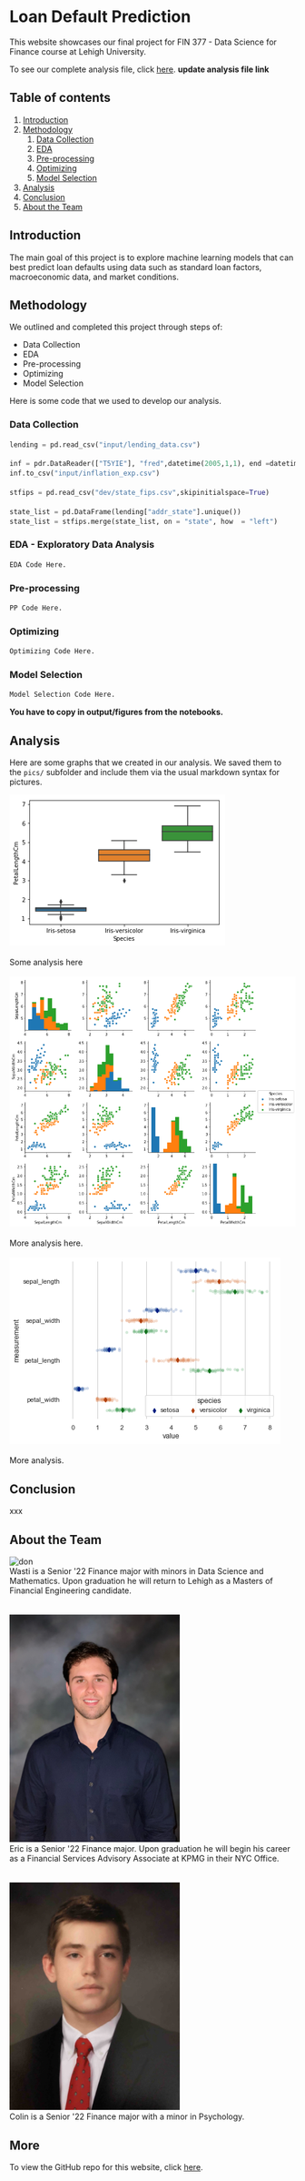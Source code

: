 # Loan Default Prediction

This website showcases our final project for FIN 377 - Data Science for Finance course at Lehigh University.

To see our complete analysis file, click [here](https://github.com/julioveracruz/testwebsite/blob/main/notebooks/example.ipynb).
**update analysis file link**

## Table of contents
1. [Introduction](#introduction)
2. [Methodology](#meth)
    1. [Data Collection](#DC)
    2. [EDA](#EDA)
    3. [Pre-processing](#PP)
    4. [Optimizing](#Op)
    5. [Model Selection](#MS)
3. [Analysis](#Analysis)
4. [Conclusion](#conclusion)
5. [About the Team](#about)

## Introduction  <a name="introduction"></a>

The main goal of this project is to explore machine learning models that can best predict loan defaults using data such as standard loan factors, macroeconomic data, and market conditions. 

## Methodology <a name="meth"></a>

We outlined and completed this project through steps of:

- Data Collection
- EDA
- Pre-processing
- Optimizing
- Model Selection

Here is some code that we used to develop our analysis.
 
### Data Collection <a name="DC"></a>
```python
lending = pd.read_csv("input/lending_data.csv")

inf = pdr.DataReader(["T5YIE"], "fred",datetime(2005,1,1), end =datetime(2022,4,1) )
inf.to_csv("input/inflation_exp.csv")

stfips = pd.read_csv("dev/state_fips.csv",skipinitialspace=True)

state_list = pd.DataFrame(lending["addr_state"].unique())
state_list = stfips.merge(state_list, on = "state", how  = "left")
``` 
 
### EDA - Exploratory Data Analysis <a name="EDA"></a>
```python
EDA Code Here.
```

### Pre-processing <a name="PP"></a>
```python
PP Code Here.
``` 

### Optimizing <a name="Op"></a>
```python
Optimizing Code Here.
``` 

### Model Selection <a name="MS"></a>
```python
Model Selection Code Here.
``` 

**You have to copy in output/figures from the notebooks.**



## Analysis <a name="Analysis"></a>

Here are some graphs that we created in our analysis. We saved them to the `pics/` subfolder and include them via the usual markdown syntax for pictures.

![](pics/plot1.png)
<br><br>
Some analysis here
<br><br>
![](pics/plot2.png)
<br><br>
More analysis here.
<br><br>
![](pics/plot3.png)
<br><br>
More analysis.

## Conclusion <a name="conclusion"></a>

xxx



## About the Team <a name="about"></a>

<img src="pics/2.jpeg" alt="don" width="300"/>
<br>
Wasti is a Senior '22 Finance major with minors in Data Science and Mathematics. Upon graduation he will return to Lehigh as a Masters of Financial Engineering candidate.
<br><br><br>
<img src="pics/Headshot.JPEG" alt="Eric" width="300"/>
<br>
Eric is a Senior '22 Finance major. Upon graduation he will begin his career as a Financial Services Advisory Associate at KPMG in their NYC Office.
<br><br><br>
<img src="pics/CompositePicture.jpeg" alt="Colin" width="300"/>
<br>
Colin is a Senior '22 Finance major with a minor in Psychology.   


## More 

To view the GitHub repo for this website, click [here](https://github.com/etstieber/Loan-Stars).
